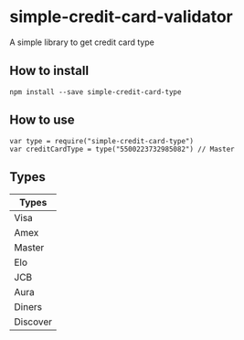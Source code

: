 # simple-credit-card-validator
A simple library to get credit card type
## How to install
`npm install --save simple-credit-card-type`
## How to use
``var type = require("simple-credit-card-type")``  
``var creditCardType = type("5500223732985082") // Master``
## Types
|Types|
|---|
|Visa|
|Amex|
|Master|
|Elo|
|JCB|
|Aura|
|Diners|
|Discover|


